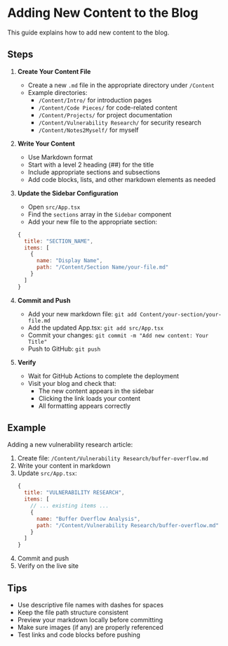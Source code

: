 # Adding New Content to the Blog

This guide explains how to add new content to the blog.

## Steps

1. **Create Your Content File**

   - Create a new `.md` file in the appropriate directory under `/Content`
   - Example directories:
     - `/Content/Intro/` for introduction pages
     - `/Content/Code Pieces/` for code-related content
     - `/Content/Projects/` for project documentation
     - `/Content/Vulnerability Research/` for security research
     - `/Content/Notes2Myself/` for myself

2. **Write Your Content**

   - Use Markdown format
   - Start with a level 2 heading (##) for the title
   - Include appropriate sections and subsections
   - Add code blocks, lists, and other markdown elements as needed

3. **Update the Sidebar Configuration**

   - Open `src/App.tsx`
   - Find the `sections` array in the `Sidebar` component
   - Add your new file to the appropriate section:

   ```javascript
   {
     title: "SECTION_NAME",
     items: [
       {
         name: "Display Name",
         path: "/Content/Section Name/your-file.md"
       }
     ]
   }
   ```

4. **Commit and Push**

   - Add your new markdown file: `git add Content/your-section/your-file.md`
   - Add the updated App.tsx: `git add src/App.tsx`
   - Commit your changes: `git commit -m "Add new content: Your Title"`
   - Push to GitHub: `git push`

5. **Verify**
   - Wait for GitHub Actions to complete the deployment
   - Visit your blog and check that:
     - The new content appears in the sidebar
     - Clicking the link loads your content
     - All formatting appears correctly

## Example

Adding a new vulnerability research article:

1. Create file: `/Content/Vulnerability Research/buffer-overflow.md`
2. Write your content in markdown
3. Update `src/App.tsx`:
   ```javascript
   {
     title: "VULNERABILITY RESEARCH",
     items: [
       // ... existing items ...
       {
         name: "Buffer Overflow Analysis",
         path: "/Content/Vulnerability Research/buffer-overflow.md"
       }
     ]
   }
   ```
4. Commit and push
5. Verify on the live site

## Tips

- Use descriptive file names with dashes for spaces
- Keep the file path structure consistent
- Preview your markdown locally before committing
- Make sure images (if any) are properly referenced
- Test links and code blocks before pushing
